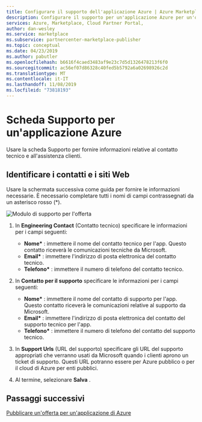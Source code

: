 ```yaml
---
title: Configurare il supporto dell'applicazione Azure | Azure Marketplace
description: Configurare il supporto per un'applicazione Azure per un'offerta in Azure Marketplace.
services: Azure, Marketplace, Cloud Partner Portal,
author: dan-wesley
ms.service: marketplace
ms.subservice: partnercenter-marketplace-publisher
ms.topic: conceptual
ms.date: 04/23/2019
ms.author: pabutler
ms.openlocfilehash: b6616f4caed3483af9e23c7d5d1326478213f6f0
ms.sourcegitcommit: ac56ef07d86328c40fed5b5792a6a02698926c2d
ms.translationtype: MT
ms.contentlocale: it-IT
ms.lasthandoff: 11/08/2019
ms.locfileid: "73818193"
---
```

# <a name="azure-application-support-tab"></a>Scheda Supporto per un'applicazione Azure

Usare la scheda Supporto per fornire informazioni relative al contatto tecnico e all'assistenza clienti.
 
## <a name="identify-contacts-and-websites"></a>Identificare i contatti e i siti Web

Usare la schermata successiva come guida per fornire le informazioni necessarie. È necessario completare tutti i nomi di campi contrassegnati da un asterisco rosso (*).

  ![Modulo di supporto per l'offerta](./media/azureapp-support-tab.png)

1. In **Engineering Contact** (Contatto tecnico) specificare le informazioni per i campi seguenti:

   - **Nome\*** : immettere il nome del contatto tecnico per l'app. Questo contatto riceverà le comunicazioni tecniche da Microsoft.
   - **Email\*** : immettere l'indirizzo di posta elettronica del contatto tecnico.
   - **Telefono\*** : immettere il numero di telefono del contatto tecnico.
  
2. In **Contatto per il supporto** specificare le informazioni per i campi seguenti:

   - **Nome\*** : immettere il nome del contatto di supporto per l'app. Questo contatto riceverà le comunicazioni relative al supporto da Microsoft.
   - **Email\*** : immettere l'indirizzo di posta elettronica del contatto del supporto tecnico per l'app.
   - **Telefono\*** : immettere il numero di telefono del contatto del supporto tecnico.
 
3. In **Support Urls** (URL del supporto) specificare gli URL del supporto appropriati che verranno usati da Microsoft quando i clienti aprono un ticket di supporto. Questi URL potranno essere per Azure pubblico o per il cloud di Azure per enti pubblici.
4. Al termine, selezionare **Salva** .

## <a name="next-steps"></a>Passaggi successivi

[Pubblicare un'offerta per un'applicazione di Azure](./cpp-publish-offer.md)
